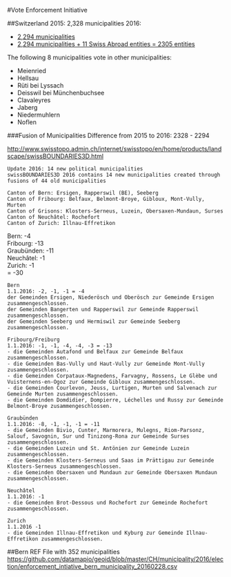 #Vote Enforcement Initiative

##Switzerland
2015: 2,328 municipalities
2016: 
- [2,294 municipalities](https://github.com/datamapio/geoid/blob/master/CH/municipality/2016/ch_municipality_2016.csv)
- [2,294 municipalities + 11 Swiss Abroad entities = 2305 entities](https://github.com/datamapio/geoid/blob/master/CH/municipality/2016/ch_municipality_with_swiss_abroad_2016.csv)

The following 8 municipalities vote in other municipalities: 
- Meienried
- Hellsau
- Rüti bei Lyssach
- Deisswil bei Münchenbuchsee
- Clavaleyres
- Jaberg
- Niedermuhlern
- Noflen


###Fusion of Municipalities
Difference from 2015 to 2016: 2328 - 2294

http://www.swisstopo.admin.ch/internet/swisstopo/en/home/products/landscape/swissBOUNDARIES3D.html
```
Update 2016: 14 new political municipalities
swissBOUNDARIES3D 2016 contains 14 new municipalities created through fusions of 44 old municipalities

Canton of Bern: Ersigen, Rapperswil (BE), Seeberg
Canton of Fribourg: Belfaux, Belmont-Broye, Gibloux, Mont-Vully, Murten
Canton of Grisons: Klosters-Serneus, Luzein, Obersaxen-Mundaun, Surses
Canton of Neuchâtel: Rochefort
Canton of Zurich: Illnau-Effretikon
```

Bern: -4    
Fribourg: -13     
Graubünden: -11     
Neuchâtel: -1      
Zurich: -1      
= -30    


```
Bern
1.1.2016: -2, -1, -1 = -4
der Gemeinden Ersigen, Niederösch und Oberösch zur Gemeinde Ersigen zusammengeschlossen.
der Gemeinden Bangerten und Rapperswil zur Gemeinde Rapperswil zusammengeschlossen.
der Gemeinden Seeberg und Hermiswil zur Gemeinde Seeberg zusammengeschlossen.

Fribourg/Freiburg
1.1.2016: -1, -1, -4, -4, -3 = -13
- die Gemeinden Autafond und Belfaux zur Gemeinde Belfaux zusammengeschlossen.
- die Gemeinden Bas-Vully und Haut-Vully zur Gemeinde Mont-Vully zusammengeschlossen.
- die Gemeinden Corpataux-Magnedens, Farvagny, Rossens, Le Glèbe und Vuisternens-en-Ogoz zur Gemeinde Gibloux zusammengeschlossen.
- die Gemeinden Courlevon, Jeuss, Lurtigen, Murten und Salvenach zur Gemeinde Murten zusammengeschlossen.
- die Gemeinden Domdidier, Dompierre, Léchelles und Russy zur Gemeinde Belmont-Broye zusammengeschlossen.

Graubünden
1.1.2016: -8, -1, -1, -1 = -11 
- die Gemeinden Bivio, Cunter, Marmorera, Mulegns, Riom-Parsonz, Salouf, Savognin, Sur und Tinizong-Rona zur Gemeinde Surses zusammengeschlossen.
- die Gemeinden Luzein und St. Antönien zur Gemeinde Luzein zusammengeschlossen.
- die Gemeinden Klosters-Serneus und Saas im Prättigau zur Gemeinde Klosters-Serneus zusammengeschlossen.
- die Gemeinden Obersaxen und Mundaun zur Gemeinde Obersaxen Mundaun zusammengeschlossen.

Neuchâtel
1.1.2016: -1
- die Gemeinden Brot-Dessous und Rochefort zur Gemeinde Rochefort zusammengeschlossen.

Zurich
1.1.2016 -1
- die Gemeinden Illnau-Effretikon und Kyburg zur Gemeinde Illnau-Effretikon zusammengeschlossen.
```





##Bern
REF File with 352 municipalities     
https://github.com/datamapio/geoid/blob/master/CH/municipality/2016/election/enforcement_intiative_bern_municipality_20160228.csv

